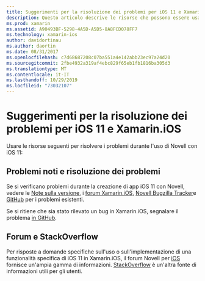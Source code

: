 ```yaml
---
title: Suggerimenti per la risoluzione dei problemi per iOS 11 e Xamarin.iOS
description: Questo articolo descrive le risorse che possono essere usate per la risoluzione dei problemi durante lo sviluppo di applicazioni Xamarin.iOS. Viene illustrata la segnalazione dei bug, le note sulla versione, il Blog sulle versioni di Novell e le opzioni di supporto.
ms.prod: xamarin
ms.assetid: A90493BF-5298-4A5D-A5D5-8A8FCD078FF7
ms.technology: xamarin-ios
author: davidortinau
ms.author: daortin
ms.date: 08/31/2017
ms.openlocfilehash: c7d68687208c07ba551a4e142abb23ec97a24d20
ms.sourcegitcommit: 2fbe4932a319af4ebc829f65eb1fb1816ba305d3
ms.translationtype: MT
ms.contentlocale: it-IT
ms.lasthandoff: 10/29/2019
ms.locfileid: "73032107"
---
```

# <a name="troubleshooting-tips-for-ios-11-and-xamarinios"></a>Suggerimenti per la risoluzione dei problemi per iOS 11 e Xamarin.iOS

Usare le risorse seguenti per risolvere i problemi durante l'uso di Novell con iOS 11:

## <a name="known-issues-and-troubleshooting"></a>Problemi noti e risoluzione dei problemi

Se si verificano problemi durante la creazione di app iOS 11 con Novell, vedere le [Note sulla versione](https://docs.microsoft.com/xamarin/ios/release-notes/), i [forum Xamarin.iOS](https://forums.xamarin.com/categories/ios), [Novell Bugzilla Tracker](https://bugzilla.xamarin.com/query.cgi?product=iOS)e [GitHub](https://github.com/xamarin/xamarin-macios/issues) per i problemi esistenti.

Se si ritiene che sia stato rilevato un bug in Xamarin.iOS, segnalare il problema [in GitHub](https://github.com/xamarin/xamarin-macios/issues).

## <a name="forums-and-stackoverflow"></a>Forum e StackOverflow

Per risposte a domande specifiche sull'uso o sull'implementazione di una funzionalità specifica di iOS 11 in Xamarin.iOS, il forum Novell per [iOS](https://forums.xamarin.com/categories/ios) fornisce un'ampia gamma di informazioni. [StackOverflow](https://stackoverflow.com/search?tab=newest&q=xamarin) è un'altra fonte di informazioni utili per gli utenti.
